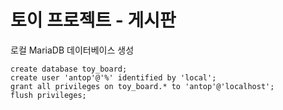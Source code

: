 # 토이 프로젝트 - 게시판

로컬 MariaDB 데이터베이스 생성

```mariadb
create database toy_board;
create user 'antop'@'%' identified by 'local';
grant all privileges on toy_board.* to 'antop'@'localhost';
flush privileges;
```
